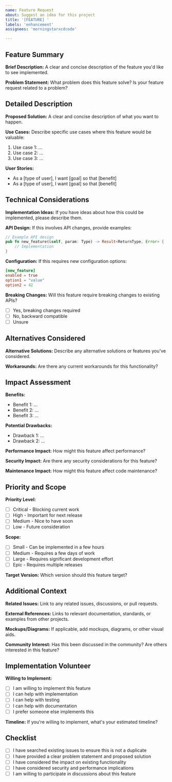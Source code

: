 ```yaml
---
name: Feature Request
about: Suggest an idea for this project
title: '[FEATURE] '
labels: 'enhancement'
assignees: 'morningstarxcdcode'

---
```


## Feature Summary

**Brief Description:**
A clear and concise description of the feature you'd like to see implemented.

**Problem Statement:**
What problem does this feature solve? Is your feature request related to a problem?

## Detailed Description

**Proposed Solution:**
A clear and concise description of what you want to happen.

**Use Cases:**
Describe specific use cases where this feature would be valuable:
1. Use case 1: ...
2. Use case 2: ...
3. Use case 3: ...

**User Stories:**
- As a [type of user], I want [goal] so that [benefit]
- As a [type of user], I want [goal] so that [benefit]

## Technical Considerations

**Implementation Ideas:**
If you have ideas about how this could be implemented, please describe them.

**API Design:**
If this involves API changes, provide examples:

```rust
// Example API design
pub fn new_feature(&self, param: Type) -> Result<ReturnType, Error> {
    // Implementation
}
```

**Configuration:**
If this requires new configuration options:

```toml
[new_feature]
enabled = true
option1 = "value"
option2 = 42
```

**Breaking Changes:**
Will this feature require breaking changes to existing APIs?
- [ ] Yes, breaking changes required
- [ ] No, backward compatible
- [ ] Unsure

## Alternatives Considered

**Alternative Solutions:**
Describe any alternative solutions or features you've considered.

**Workarounds:**
Are there any current workarounds for this functionality?

## Impact Assessment

**Benefits:**
- Benefit 1: ...
- Benefit 2: ...
- Benefit 3: ...

**Potential Drawbacks:**
- Drawback 1: ...
- Drawback 2: ...

**Performance Impact:**
How might this feature affect performance?

**Security Impact:**
Are there any security considerations for this feature?

**Maintenance Impact:**
How might this feature affect code maintenance?

## Priority and Scope

**Priority Level:**
- [ ] Critical - Blocking current work
- [ ] High - Important for next release
- [ ] Medium - Nice to have soon
- [ ] Low - Future consideration

**Scope:**
- [ ] Small - Can be implemented in a few hours
- [ ] Medium - Requires a few days of work
- [ ] Large - Requires significant development effort
- [ ] Epic - Requires multiple releases

**Target Version:**
Which version should this feature target?

## Additional Context

**Related Issues:**
Link to any related issues, discussions, or pull requests.

**External References:**
Links to relevant documentation, standards, or examples from other projects.

**Mockups/Diagrams:**
If applicable, add mockups, diagrams, or other visual aids.

**Community Interest:**
Has this been discussed in the community? Are others interested in this feature?

## Implementation Volunteer

**Willing to Implement:**
- [ ] I am willing to implement this feature
- [ ] I can help with implementation
- [ ] I can help with testing
- [ ] I can help with documentation
- [ ] I prefer someone else implements this

**Timeline:**
If you're willing to implement, what's your estimated timeline?

## Checklist

- [ ] I have searched existing issues to ensure this is not a duplicate
- [ ] I have provided a clear problem statement and proposed solution
- [ ] I have considered the impact on existing functionality
- [ ] I have considered security and performance implications
- [ ] I am willing to participate in discussions about this feature
